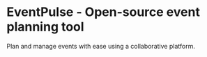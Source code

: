 # EventPulse - Open-source event planning tool
Plan and manage events with ease using a collaborative platform.
